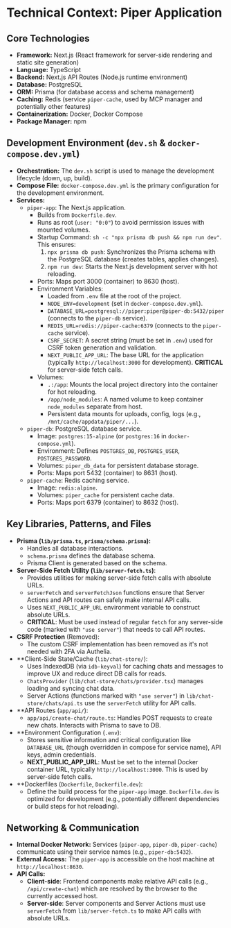 # Technical Context: Piper Application

## Core Technologies

- **Framework:** Next.js (React framework for server-side rendering and static site generation)
- **Language:** TypeScript
- **Backend:** Next.js API Routes (Node.js runtime environment)
- **Database:** PostgreSQL
- **ORM:** Prisma (for database access and schema management)
- **Caching:** Redis (service `piper-cache`, used by MCP manager and potentially other features)
- **Containerization:** Docker, Docker Compose
- **Package Manager:** npm

## Development Environment (`dev.sh` & `docker-compose.dev.yml`)

- **Orchestration:** The `dev.sh` script is used to manage the development lifecycle (down, up, build).
- **Compose File:** `docker-compose.dev.yml` is the primary configuration for the development environment.
- **Services:**
    - `piper-app`: The Next.js application.
        - Builds from `Dockerfile.dev`.
        - Runs as root (`user: "0:0"`) to avoid permission issues with mounted volumes.
        - Startup Command: `sh -c "npx prisma db push && npm run dev"`. This ensures:
            1. `npx prisma db push`: Synchronizes the Prisma schema with the PostgreSQL database (creates tables, applies changes).
            2. `npm run dev`: Starts the Next.js development server with hot reloading.
        - Ports: Maps port 3000 (container) to 8630 (host).
        - Environment Variables:
            - Loaded from `.env` file at the root of the project.
            - `NODE_ENV=development` (set in `docker-compose.dev.yml`).
            - `DATABASE_URL=postgresql://piper:piper@piper-db:5432/piper` (connects to the `piper-db` service).
            - `REDIS_URL=redis://piper-cache:6379` (connects to the `piper-cache` service).
            - `CSRF_SECRET`: A secret string (must be set in `.env`) used for CSRF token generation and validation.
            - `NEXT_PUBLIC_APP_URL`: The base URL for the application (typically `http://localhost:3000` for development). **CRITICAL** for server-side fetch calls.
        - Volumes:
            - `.:/app`: Mounts the local project directory into the container for hot reloading.
            - `/app/node_modules`: A named volume to keep container `node_modules` separate from host.
            - Persistent data mounts for uploads, config, logs (e.g., `/mnt/cache/appdata/piper/...`).
    - `piper-db`: PostgreSQL database service.
        - Image: `postgres:15-alpine` (or `postgres:16` in `docker-compose.yml`).
        - Environment: Defines `POSTGRES_DB`, `POSTGRES_USER`, `POSTGRES_PASSWORD`.
        - Volumes: `piper_db_data` for persistent database storage.
        - Ports: Maps port 5432 (container) to 8631 (host).
    - `piper-cache`: Redis caching service.
        - Image: `redis:alpine`.
        - Volumes: `piper_cache` for persistent cache data.
        - Ports: Maps port 6379 (container) to 8632 (host).

## Key Libraries, Patterns, and Files

- **Prisma (`lib/prisma.ts`, `prisma/schema.prisma`):**
    - Handles all database interactions.
    - `schema.prisma` defines the database schema.
    - Prisma Client is generated based on the schema.
- **Server-Side Fetch Utility (`lib/server-fetch.ts`)**:
    - Provides utilities for making server-side fetch calls with absolute URLs.
    - `serverFetch` and `serverFetchJson` functions ensure that Server Actions and API routes can safely make internal API calls.
    - Uses `NEXT_PUBLIC_APP_URL` environment variable to construct absolute URLs.
    - **CRITICAL**: Must be used instead of regular `fetch` for any server-side code (marked with `"use server"`) that needs to call API routes.
- **CSRF Protection** (Removed):
    - The custom CSRF implementation has been removed as it's not needed with 2FA via Authelia.
- **Client-Side State/Cache (`lib/chat-store/`):
    - Uses IndexedDB (via `idb-keyval`) for caching chats and messages to improve UX and reduce direct DB calls for reads.
    - `ChatsProvider` (`lib/chat-store/chats/provider.tsx`) manages loading and syncing chat data.
    - Server Actions (functions marked with `"use server"`) in `lib/chat-store/chats/api.ts` use the `serverFetch` utility for API calls.
- **API Routes (`app/api/`):
    - `app/api/create-chat/route.ts`: Handles POST requests to create new chats. Interacts with Prisma to save to DB.
- **Environment Configuration (`.env`):
    - Stores sensitive information and critical configuration like `DATABASE_URL` (though overridden in compose for service name), API keys, admin credentials.
    - **NEXT_PUBLIC_APP_URL**: Must be set to the internal Docker container URL, typically `http://localhost:3000`. This is used by server-side fetch calls.
- **Dockerfiles (`Dockerfile`, `Dockerfile.dev`):
    - Define the build process for the `piper-app` image. `Dockerfile.dev` is optimized for development (e.g., potentially different dependencies or build steps for hot reloading).

## Networking & Communication

- **Internal Docker Network:** Services (`piper-app`, `piper-db`, `piper-cache`) communicate using their service names (e.g., `piper-db:5432`).
- **External Access:** The `piper-app` is accessible on the host machine at `http://localhost:8630`.
- **API Calls:** 
    - **Client-side**: Frontend components make relative API calls (e.g., `/api/create-chat`) which are resolved by the browser to the currently accessed host.
    - **Server-side**: Server components and Server Actions must use `serverFetch` from `lib/server-fetch.ts` to make API calls with absolute URLs.